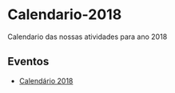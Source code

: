 # Calendario-2018
Calendario das nossas atividades para ano 2018

## Eventos

* [Calendário 2018](eventos.md)
